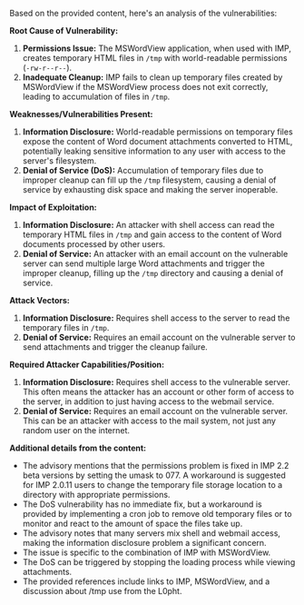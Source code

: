Based on the provided content, here's an analysis of the vulnerabilities:

**Root Cause of Vulnerability:**

1.  **Permissions Issue:** The MSWordView application, when used with IMP, creates temporary HTML files in `/tmp` with world-readable permissions (`-rw-r--r--`).
2.  **Inadequate Cleanup:** IMP fails to clean up temporary files created by MSWordView if the MSWordView process does not exit correctly, leading to accumulation of files in `/tmp`.

**Weaknesses/Vulnerabilities Present:**

1.  **Information Disclosure:** World-readable permissions on temporary files expose the content of Word document attachments converted to HTML, potentially leaking sensitive information to any user with access to the server's filesystem.
2.  **Denial of Service (DoS):** Accumulation of temporary files due to improper cleanup can fill up the `/tmp` filesystem, causing a denial of service by exhausting disk space and making the server inoperable.

**Impact of Exploitation:**

1.  **Information Disclosure:** An attacker with shell access can read the temporary HTML files in `/tmp` and gain access to the content of Word documents processed by other users.
2.  **Denial of Service:** An attacker with an email account on the vulnerable server can send multiple large Word attachments and trigger the improper cleanup, filling up the `/tmp` directory and causing a denial of service.

**Attack Vectors:**

1.  **Information Disclosure:** Requires shell access to the server to read the temporary files in `/tmp`.
2.  **Denial of Service:** Requires an email account on the vulnerable server to send attachments and trigger the cleanup failure.

**Required Attacker Capabilities/Position:**

1.  **Information Disclosure:** Requires shell access to the vulnerable server. This often means the attacker has an account or other form of access to the server, in addition to just having access to the webmail service.
2.  **Denial of Service:** Requires an email account on the vulnerable server. This can be an attacker with access to the mail system, not just any random user on the internet.

**Additional details from the content:**

*   The advisory mentions that the permissions problem is fixed in IMP 2.2 beta versions by setting the umask to 077. A workaround is suggested for IMP 2.0.11 users to change the temporary file storage location to a directory with appropriate permissions.
*   The DoS vulnerability has no immediate fix, but a workaround is provided by implementing a cron job to remove old temporary files or to monitor and react to the amount of space the files take up.
*   The advisory notes that many servers mix shell and webmail access, making the information disclosure problem a significant concern.
*   The issue is specific to the combination of IMP with MSWordView.
*   The DoS can be triggered by stopping the loading process while viewing attachments.
*   The provided references include links to IMP, MSWordView, and a discussion about /tmp use from the L0pht.